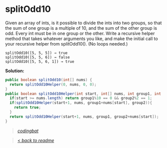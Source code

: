 # splitOdd10

Given an array of ints, is it possible to divide the ints into two groups, so that the sum of one group is a multiple of 10, and the sum of the other group is odd. Every int must be in one group or the other. Write a recursive helper method that takes whatever arguments you like, and make the initial call to your recursive helper from splitOdd10(). (No loops needed.)

```
splitOdd10([5, 5, 5]) → true
splitOdd10([5, 5, 6]) → false
splitOdd10([5, 5, 6, 1]) → true
```

**Solution:**

```java
public boolean splitOdd10(int[] nums) {
  return splitOdd10Helper(0, nums, 0, 0);
}
public boolean splitOdd10Helper(int start, int[] nums, int group1, int group2){
  if(start >= nums.length) return group1%10 == 0 && group2%2 == 1;
  if(splitOdd10Helper(start+1, nums, group1+nums[start], group2)){
    return true;
  }
  return splitOdd10Helper(start+1, nums, group1, group2+nums[start]);
}
```

> _[codingbat](https://codingbat.com/prob/p171660)_

> [< _back to readme_](FINDREPLACEREADME)